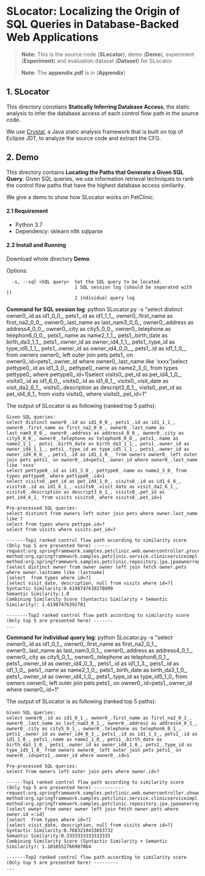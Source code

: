 # SLocator: Localizing the Origin of SQL Queries in Database-Backed Web Applications
> **Note:** This is the source code (**SLocator**), demo (**Demo**), experiment (**Experiment**) and evaluation dataset (**Dataset**) for SLocator
> 
> **Note:** The **appendix.pdf** is in (**Appendix**)

## 1. SLocator
This directory constians **Statically Inferring Database Access**, the static analysis to infer the database access of each control flow path in the source code.

We use [Crystal](https://code.google.com/archive/p/crystalsaf/), a Java static analysis framework that is built on top of Eclipse JDT, to analyze the source code and extract the CFG.

## 2. Demo
This directory contains **Locating the Paths that Generate a Given SQL Query**. Given SQL queries, we use information retrieval techniques to rank the control flow paths that have the highest database access similarity.

We give a demo to show how SLocator works on PetClinic.

#### 2.1 Requirement
- Python 3.7
- Dependency: sklearn nltk sqlparse

#### 2.2 Install and Running
Download whole directory **Demo**.

Options:
```
  -s, --sql <SQL query>  Set the SQL query to be located. 
                         1 SQL session log (should be separated with |)
                         2 individual query log
```

**Command for SQL session log**: python SLocator.py -s "select distinct owner0_.id as id1_0_0_, pets1_.id as id1_1_1_, owner0_.first_name as first_na2_0_0_, owner0_.last_name as last_nam3_0_0_, owner0_.address as address4_0_0_, owner0_.city as city5_0_0_, owner0_.telephone as telephon6_0_0_, pets1_.name as name2_1_1_, pets1_.birth_date as birth_da3_1_1_, pets1_.owner_id as owner_id4_1_1_, pets1_.type_id as type_id5_1_1_, pets1_.owner_id as owner_id4_0_0__, pets1_.id as id1_1_0__ from owners owner0_ left outer join pets pets1_ on owner0_.id=pets1_.owner_id where owner0_.last_name like 'xxxx'|select pettype0_.id as id1_3_0_, pettype0_.name as name2_3_0_ from types pettype0_ where pettype0_.id=1|select visits0_.pet_id as pet_id4_1_0_, visits0_.id as id1_6_0_, visits0_.id as id1_6_1_, visits0_.visit_date as visit_da2_6_1_, visits0_.description as descript3_6_1_, visits0_.pet_id as pet_id4_6_1_ from visits visits0_ where visits0_.pet_id=1"

The output of SLocator is as following (ranked top 5 paths):
```
Given SQL queries:
select distinct owner0_.id as id1_0_0_, pets1_.id as id1_1_1_, owner0_.first_name as first_na2_0_0_, owner0_.last_name as last_nam3_0_0_, owner0_.address as address4_0_0_, owner0_.city as city5_0_0_, owner0_.telephone as telephon6_0_0_, pets1_.name as name2_1_1_, pets1_.birth_date as birth_da3_1_1_, pets1_.owner_id as owner_id4_1_1_, pets1_.type_id as type_id5_1_1_, pets1_.owner_id as owner_id4_0_0__, pets1_.id as id1_1_0__ from owners owner0_ left outer join pets pets1_ on owner0_.id=pets1_.owner_id where owner0_.last_name like 'xxxx'
select pettype0_.id as id1_3_0_, pettype0_.name as name2_3_0_ from types pettype0_ where pettype0_.id=1
select visits0_.pet_id as pet_id4_1_0_, visits0_.id as id1_6_0_, visits0_.id as id1_6_1_, visits0_.visit_date as visit_da2_6_1_, visits0_.description as descript3_6_1_, visits0_.pet_id as pet_id4_6_1_ from visits visits0_ where visits0_.pet_id=1

Pre-processed SQL queries:
select distinct from owners left outer join pets where owner.last_name like ? 
select from types where pettype.id=? 
select from visits where visits.pet_id=?

-------Top1 ranked control flow path according to similarity score (Only top 5 are presented here) ------
request:org.springframework.samples.petclinic.web.ownercontroller.processfindform(owner,bindingresult,map)
method:org.springframework.samples.petclinic.service.clinicserviceimpl.findownerbylastname(string)
method:org.springframework.samples.petclinic.repository.jpa.jpaownerrepositoryimpl.findbylastname(string)
[select distinct owner from owner owner left join fetch owner.pets where owner.lastname like :lastname]
[select  from types where id=?]
[select visit_date, description, null from visits where id=?]
Syntactic Similarity:0.6198747639278099
Semantic Similarity:1.0
Combining Similarity Score (Syntactic Similarity + Semantic Similarity): 1.61987476392781

--------Top2 ranked control flow path according to similarity score (Only top 5 are presented here) -------
...
```

**Command for individual query log**: python SLocator.py -s "select owner0_.id as id1_0_1_, owner0_.first_name as first_na2_0_1_, owner0_.last_name as last_nam3_0_1_, owner0_.address as address4_0_1_, owner0_.city as city5_0_1_, owner0_.telephone as telephon6_0_1_, pets1_.owner_id as owner_id4_0_3_, pets1_.id as id1_1_3_, pets1_.id as id1_1_0_, pets1_.name as name2_1_0_, pets1_.birth_date as birth_da3_1_0_, pets1_.owner_id as owner_id4_1_0_, pets1_.type_id as type_id5_1_0_ from owners owner0_ left outer join pets pets1_ on owner0_.id=pets1_.owner_id where owner0_.id=1" 

The output of SLocator is as following (ranked top 5 paths):
```
Given SQL queries:
select owner0_.id as id1_0_1_, owner0_.first_name as first_na2_0_1_, owner0_.last_name as last_nam3_0_1_, owner0_.address as address4_0_1_, owner0_.city as city5_0_1_, owner0_.telephone as telephon6_0_1_, pets1_.owner_id as owner_id4_0_3_, pets1_.id as id1_1_3_, pets1_.id as id1_1_0_, pets1_.name as name2_1_0_, pets1_.birth_date as birth_da3_1_0_, pets1_.owner_id as owner_id4_1_0_, pets1_.type_id as type_id5_1_0_ from owners owner0_ left outer join pets pets1_ on owner0_.id=pets1_.owner_id where owner0_.id=1

Pre-processed SQL queries:
select from owners left outer join pets where owner.id=? 

------Top1 ranked control flow path according to similarity score (Only top 5 are presented here) -----------
request:org.springframework.samples.petclinic.web.ownercontroller.showowner(int)
method:org.springframework.samples.petclinic.service.clinicserviceimpl.findownerbyid(int)
method:org.springframework.samples.petclinic.repository.jpa.jpaownerrepositoryimpl.findbyid(int)
[select owner from owner owner left join fetch owner.pets where owner.id =:id]
[select  from types where id=?]
[select visit_date, description, null from visits where id=?]
Syntactic Similarity:0.7683219433653732
Semantic Similarity:0.3333333333333333
Combining Similarity Score (Syntactic Similarity + Semantic Similarity): 1.1016552766987064

-------Top2 ranked control flow path according to similarity score (Only top 5 are presented here) ---------
...
```

